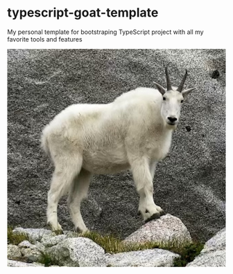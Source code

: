 # typescript-goat-template

My personal template for bootstraping TypeScript project with all my favorite tools and features

![goat](docs/goat.jpg)